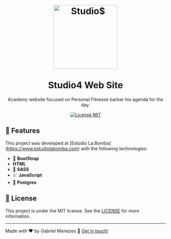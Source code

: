 <h1 align="center">
<br>
  <img alt="Studio$" src="http://www.studio4personalfitness.com/assets/img/studio4_logo.svg" width="200px" />
<br>
<br>
Studio4 Web Site
</h1>

<p align="center">Academy website focused on Personal Fitnesse barber his agenda for the day.</p>

<p align="center">
  <a href="https://opensource.org/licenses/MIT">
    <img src="https://img.shields.io/badge/License-MIT-blue.svg" alt="License MIT">
  </a>
</p>

## 🚀 Features
[//]: # (Add the features of your project here:)
This project was developed at [Estúdio La.Bomba] (https://www.estudiolabomba.com) with the following technologies:

- 💅 **BootStrap**
-  **HTML**
- 💅 **SASS**
- 💹 **JavaScript**
- 📁 **Postgres**

## 📝 License
This project is under the MIT license. See the [LICENSE](https://github.com/mnzsss/gobarber-api/blob/master/LICENSE) for more information.

---

Made with ♥ by Gabriel Menezes 👋 [Get in touch!](https://www.linkedin.com/in/mnzs/)

[nodejs]: https://nodejs.org/
[yarn]: https://yarnpkg.com/
[vc]: https://code.visualstudio.com/
[vceditconfig]: https://marketplace.visualstudio.com/items?itemName=EditorConfig.EditorConfig
[vceslint]: https://marketplace.visualstudio.com/items?itemName=dbaeumer.vscode-eslint
